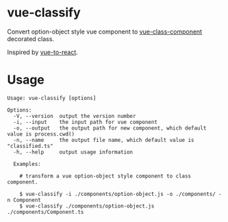 # vue-classify

Convert option-object style vue component to [vue-class-component](https://github.com/vuejs/vue-class-component) decorated class.

Inspired by [vue-to-react](https://github.com/dwqs/vue-to-react).

# Usage

```
Usage: vue-classify [options]

Options:
  -V, --version  output the version number
  -i, --input    the input path for vue component
  -o, --output   the output path for new component, which default value is process.cwd()
  -n, --name     the output file name, which default value is "classified.ts"
  -h, --help     output usage information

  Examples:

    # transform a vue option-object style component to class component.

    $ vue-classify -i ./components/option-object.js -o ./components/ -n Component
    $ vue-classify ./components/option-object.js ./components/Component.ts
```

